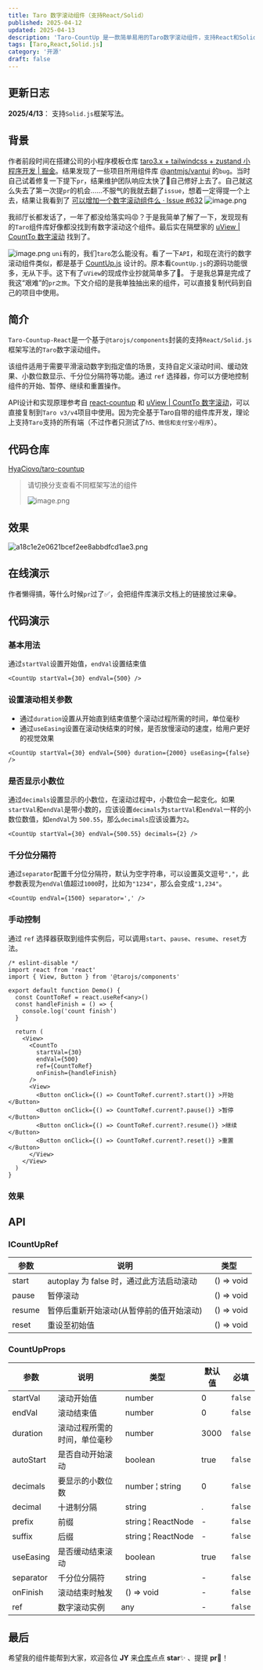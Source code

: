 ```yaml
---
title: Taro 数字滚动组件（支持React/Solid）
published: 2025-04-12
updated: 2025-04-13
description: 'Taro-CountUp 是一款简单易用的Taro数字滚动组件，支持React和Solid.js框架写法。该组件适用于平滑滚动数字到指定值的场景，支持自定义滚动时间、缓动效果、小数位数显示等功能。'
tags: [Taro,React,Solid.js]
category: '开源'
draft: false 
---
```


## 更新日志

**2025/4/13**： 支持`Solid.js`框架写法。

## 背景

作者前段时间在搭建公司的小程序模板仓库 [taro3.x + tailwindcss + zustand 小程序开发 | 掘金](https://juejin.cn/post/7435887935751716898)。结果发现了一些项目所用组件库 [@antmjs/vantui](https://github.com/AntmJS/vantui) 的`bug`。当时自己试着修复一下提下`pr`，结果维护团队响应太快了🤣自己修好上去了。自己就这么失去了第一次提`pr`的机会......不服气的我就去翻了`issue`，想着一定得提一个上去，结果让我看到了 [可以增加一个数字滚动组件么 · Issue #632](https://github.com/AntmJS/vantui/issues/632)
![image.png](https://p0-xtjj-private.juejin.cn/tos-cn-i-73owjymdk6/b3fc44f543c244fa985cf2dd4c633daa~tplv-73owjymdk6-jj-mark-v1:0:0:0:0:5o6Y6YeR5oqA5pyv56S-5Yy6IEAg6auY6aG55LiN6L-H5LiN5pS55ZCN:q75.awebp?policy=eyJ2bSI6MywidWlkIjoiNDMzMjU0NTk3MDgyMDg2MSJ9&rk3s=f64ab15b&x-orig-authkey=f32326d3454f2ac7e96d3d06cdbb035152127018&x-orig-expires=1745226908&x-orig-sign=u%2BTunV4doJfZb3776yNzYiTv8fI%3D)

我祁厅长都发话了，一年了都没给落实吗😡？于是我简单了解了一下，发现现有的`Taro`组件库好像都没找到有数字滚动这个组件。最后实在隔壁家的 [uView | CountTo 数字滚动](https://uviewui.com/components/countTo.html) 找到了。

![image.png](https://p0-xtjj-private.juejin.cn/tos-cn-i-73owjymdk6/aa6f63785ded480592d3674e614f8f09~tplv-73owjymdk6-jj-mark-v1:0:0:0:0:5o6Y6YeR5oqA5pyv56S-5Yy6IEAg6auY6aG55LiN6L-H5LiN5pS55ZCN:q75.awebp?policy=eyJ2bSI6MywidWlkIjoiNDMzMjU0NTk3MDgyMDg2MSJ9&rk3s=f64ab15b&x-orig-authkey=f32326d3454f2ac7e96d3d06cdbb035152127018&x-orig-expires=1745226908&x-orig-sign=%2FSs8tGKZsBFlX%2B071GGdmITawfY%3D)
`uni`有的，我们`taro`怎么能没有。看了一下`API`，和现在流行的数字滚动组件类似，都是基于 [CountUp.js](https://inorganik.github.io/countUp.js/) 设计的。原本看`CountUp.js`的源码功能很多，无从下手。这下有了`uView`的现成作业抄就简单多了🫡。
于是我总算是完成了我这“艰难”的`pr之旅`。下文介绍的是我单独抽出来的组件，可以直接复制代码到自己的项目中使用。

## 简介

`Taro-Countup-React`是一个基于`@tarojs/components`封装的支持`React/Solid.js`框架写法的`Taro`数字滚动组件。

该组件适用于需要平滑滚动数字到指定值的场景，支持自定义滚动时间、缓动效果、小数位数显示、千分位分隔符等功能。通过 `ref` 选择器，你可以方便地控制组件的开始、暂停、继续和重置操作。

API设计和实现原理参考自 [react-countup](https://github.com/glennreyes/react-countup) 和 [uView | CountTo 数字滚动](https://uviewui.com/components/countTo.html)，可以直接复制到`Taro v3/v4`项目中使用。因为完全基于Taro自带的组件库开发，理论上支持`Taro`支持的所有端（不过作者只测试了`h5、微信和支付宝小程序`）。

## 代码仓库

[HyaCiovo/taro-countup](https://github.com/HyaCiovo/taro-countup)

> 请切换分支查看不同框架写法的组件
>
> ![image.png](https://p0-xtjj-private.juejin.cn/tos-cn-i-73owjymdk6/b20f9b704408404d94a5ec16c4a6f6cb~tplv-73owjymdk6-jj-mark-v1:0:0:0:0:5o6Y6YeR5oqA5pyv56S-5Yy6IEAg6auY6aG55LiN6L-H5LiN5pS55ZCN:q75.awebp?policy=eyJ2bSI6MywidWlkIjoiNDMzMjU0NTk3MDgyMDg2MSJ9&rk3s=f64ab15b&x-orig-authkey=f32326d3454f2ac7e96d3d06cdbb035152127018&x-orig-expires=1745226908&x-orig-sign=Yp2cZL%2FH7v0PflN8o5c8VdFvoiQ%3D)

## 效果

![a18c1e2e0621bcef2ee8abbdfcd1ae3.png](https://p0-xtjj-private.juejin.cn/tos-cn-i-73owjymdk6/b0c1371d37ae4823a2e50cf04cc34602~tplv-73owjymdk6-jj-mark-v1:0:0:0:0:5o6Y6YeR5oqA5pyv56S-5Yy6IEAg6auY6aG55LiN6L-H5LiN5pS55ZCN:q75.awebp?policy=eyJ2bSI6MywidWlkIjoiNDMzMjU0NTk3MDgyMDg2MSJ9&rk3s=f64ab15b&x-orig-authkey=f32326d3454f2ac7e96d3d06cdbb035152127018&x-orig-expires=1745226908&x-orig-sign=LhOX7HKj1BQhB9VEuGEyRUJGQq4%3D)

## 在线演示

作者懒得搞，等什么时候`pr`过了✅，会把组件库演示文档上的链接放过来😁。

## 代码演示

### 基本用法

通过`startVal`设置开始值，`endVal`设置结束值

```tsx
<CountUp startVal={30} endVal={500} />
```

### 设置滚动相关参数

*   通过`duration`设置从开始直到结束值整个滚动过程所需的时间，单位毫秒
*   通过`useEasing`设置在滚动快结束的时候，是否放慢滚动的速度，给用户更好的视觉效果

```tsx
<CountUp startVal={30} endVal={500} duration={2000} useEasing={false} />
```

### 是否显示小数位

通过`decimals`设置显示的小数位，在滚动过程中，小数位会一起变化。如果`startVal`和`endVal`是带小数的，应该设置`decimals`为`startVal`和`endVal`一样的小数位数值，如`endVal`为 `500.55`，那么`decimals`应该设置为`2`。

```tsx
<CountUp startVal={30} endVal={500.55} decimals={2} />
```

### 千分位分隔符

通过`separator`配置千分位分隔符，默认为空字符串，可以设置英文逗号`","`，此参数表现为`endVal`值超过`1000`时，比如为`"1234"`，那么会变成`"1,234"`。

```tsx
<CountUp endVal={1500} separator=',' />
```

### 手动控制

通过 `ref` 选择器获取到组件实例后，可以调用`start`、`pause`、`resume`、`reset`方法。

```tsx
/* eslint-disable */
import react from 'react'
import { View, Button } from '@tarojs/components'

export default function Demo() {
  const CountToRef = react.useRef<any>()
  const handleFinish = () => {
    console.log('count finish')
  }

  return (
    <View>
      <CountTo
        startVal={30}
        endVal={500}
        ref={CountToRef}
        onFinish={handleFinish}
      />
      <View>
        <Button onClick={() => CountToRef.current?.start()} >开始</Button>
        <Button onClick={() => CountToRef.current?.pause()} >暂停</Button>
        <Button onClick={() => CountToRef.current?.resume()} >继续</Button>
        <Button onClick={() => CountToRef.current?.reset()} >重置</Button>
      </View>
    </View>
  )
}

```

### 效果

## API

### ICountUpRef

| 参数     | 说明                           | 类型                 |
| ------ | ---------------------------- | ------------------ |
| start  | autoplay 为 false 时，通过此方法启动滚动 |   () =\> void<br/> |
| pause  | 暂停滚动                         |   () =\> void<br/> |
| resume | 暂停后重新开始滚动(从暂停前的值开始滚动)        |   () =\> void<br/> |
| reset  | 重设至初始值                       |   () =\> void<br/> |

### CountUpProps

| 参数        | 说明             | 类型                        | 默认值  | 必填      |
| --------- | -------------- | ------------------------- | ---- | ------- |
| startVal  | 滚动开始值          |   number<br/>             | 0    | `false` |
| endVal    | 滚动结束值          |   number<br/>             | 0    | `false` |
| duration  | 滚动过程所需的时间，单位毫秒 |   number<br/>             | 3000 | `false` |
| autoStart | 是否自动开始滚动       |   boolean<br/>            | true | `false` |
| decimals  | 要显示的小数位数       |   number ¦ string<br/>    | 0    | `false` |
| decimal   | 十进制分隔          |   string<br/>             | .    | `false` |
| prefix    | 前缀             |   string ¦ ReactNode<br/> | -    | `false` |
| suffix    | 后缀             |   string ¦ ReactNode<br/> | -    | `false` |
| useEasing | 是否缓动结束滚动       |   boolean<br/>            | true | `false` |
| separator | 千分位分隔符         |   string<br/>             | -    | `false` |
| onFinish  | 滚动结束时触发        |   () =\> void<br/>        | -    | `false` |
| ref       | 数字滚动实例         | any<br/>                  | -    | `false` |

## 最后

希望我的组件能帮到大家，欢迎各位 **JY** 来[仓库](https://github.com/HyaCiovo/taro-countup-react)点点 **star**✨ 、提提 **pr**💫！
